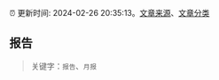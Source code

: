 :alarm_clock: 更新时间: 2024-02-26 20:35:13。[文章来源](/README.md)、[文章分类](/TAGS.md)

## 报告


> 关键字：`报告`、`月报`



